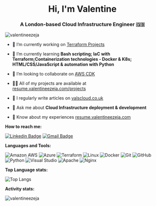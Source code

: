 <h1 align="center">Hi, I'm Valentine</h1>
<h3 align="center">A London-based Cloud Infrastructure Engineer 🇬🇧</h3>

<p align="left"> <img src="https://komarev.com/ghpvc/?username=valentineezeja&label=Profile%20views&color=0e75b6&style=flat" alt="valentineezeja" /> </p>

- 🔭 I’m currently working on [Terraform Projects](https://github.com/hashicorp/terraform)

- 🌱 I’m currently learning **Bash scripting; IaC with Terraform;Containerization technologies - Docker & K8s; HTML/CSS/JavaScript & automation with Python**

- 👯 I’m looking to collaborate on [AWS CDK](https://github.com/aws/aws-cdk)

- 👨‍💻 All of my projects are available at [resume.valentineezeja.com/projects](https://resume.valentineezeja.com/projects)

- 📝 I regularly write articles on [valscloud.co.uk](valscloud.co.uk)

- 💬 Ask me about **Cloud Infrastructure deployment & development**

- 📄 Know about my experiences [resume.valentineezeja.com](https://resume.valentineezeja.com)

**How to reach me:**

[![Linkedin Badge](https://img.shields.io/badge/-Valentine%20Ezeja-blue?style=flat-square&logo=Linkedin&logoColor=white&link=https://www.linkedin.com/in/valentineezeja)](https://www.linkedin.com/in/valentineezeja/)
[![Gmail Badge](https://img.shields.io/badge/-valentineezeja@gmail.com-c14438?style=flat-square&logo=Gmail&logoColor=white&link=mailto:valentineezeja@gmail.com)](mailto:valentineezeja@gmail.com)

**Languages and Tools:**

![Amazon AWS](https://img.shields.io/badge/Amazon%20AWS-232F3E?style=flat-square&logo=amazon-aws)
![Azure](https://img.shields.io/badge/azure-%230072C6.svg?style=for-the-badge&logo=microsoftazure&logoColor=white)
![Terraform](https://img.shields.io/badge/terraform-%235835CC.svg?style=for-the-badge&logo=terraform&logoColor=white)
![Linux](https://img.shields.io/badge/Linux-FCC624?style=flat-square&logo=linux&logoColor=black)
![Docker](https://img.shields.io/badge/docker-%230db7ed.svg?style=for-the-badge&logo=docker&logoColor=white)
![Git](https://img.shields.io/badge/-Git-black?style=flat-square&logo=git)
![GitHub](https://img.shields.io/badge/-GitHub-181717?style=flat-square&logo=github)
![Python](https://img.shields.io/badge/-Python-black?style=flat-square&logo=Python)
![Visual Studio](https://img.shields.io/badge/Visual%20Studio-5C2D91.svg?style=for-the-badge&logo=visual-studio&logoColor=white)
![Apache](https://img.shields.io/badge/apache-%23D42029.svg?style=for-the-badge&logo=apache&logoColor=white)
![Nginx](https://img.shields.io/badge/nginx-%23009639.svg?style=for-the-badge&logo=nginx&logoColor=white)

**Top Language stats:**

![Top Langs](https://github-readme-stats.vercel.app/api/top-langs/?username=valentineezeja&hide=TeX&layout=compact)

**Activity stats:**
<p><img align="center" src="https://github-readme-streak-stats.herokuapp.com/?user=valentineezeja&" alt="valentineezeja" /></p>
